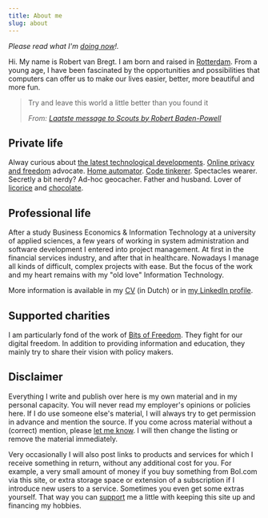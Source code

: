 ```yaml
---
title: About me
slug: about
---
```


*Please read what I'm [doing now](/now)!.*

Hi. My name is Robert van Bregt. I am born and raised in [Rotterdam][rotterdam]. 
From a young age, I have been fascinated by the opportunities and possibilities that computers can offer us to make our lives easier, better, more beautiful and more fun.

> Try and leave this world a little better than you found it
>
> *From: [Laatste message to Scouts by Robert Baden-Powell](https://en.wikisource.org/wiki/Last_message_to_scouts)*

## Private life

Alway curious about [the latest technological developments][tweakers]. 
[Online privacy and freedom][bitsoffreedom] advocate. 
[Home automator](/tags/domotics).
[Code tinkerer](/tags/code).
Spectacles wearer.
Secretly a bit nerdy?
Ad-hoc geocacher.
Father and husband.
Lover of [licorice][drop] and [chocolate][chocolade].

## Professional life

After a study Business Economics & Information Technology at a university of applied sciences, a few years of working in system administration and software development I entered into project management.
At first in the financial services industry, and after that in healthcare.
Nowadays I manage all kinds of difficult, complex projects with ease. But the focus of the work and my heart remains with my "old love" Information Technology.

More information is available in my [CV](/cv) (in Dutch) or in [my LinkedIn profile][linkedin].

## Supported charities


I am particularly fond of the work of [Bits of Freedom][bitsoffreedom]. They fight for our digital freedom. In addition to providing information and education, they mainly try to share their vision with policy makers.

## Disclaimer

Everything I write and publish over here is my own material and in my personal capacity. You will never read my employer's opinions or policies here. If I do use someone else's material, I will always try to get permission in advance and mention the source. If you come across material without a (correct) mention, please [let me know](/contact). I will then change the listing or remove the material immediately.

Very occasionally I will also post links to products and services for which I receive something in return, without any additional cost for you. For example, a very small amount of money if you buy something from Bol.com via this site, or extra storage space or extension of a subscription if I introduce new users to a service. Sometimes you even get some extras yourself. That way you can [support](/support) me a little with keeping this site up and financing my hobbies.

[tweakers]: https://tweakers.net/nieuws
[bitsoffreedom]: https://www.bitsoffreedom.nl/doneren
[drop]: https://www.matthijsshop.nl/Brusselsmanneke
[chocolade]: https://tonyschocolonely.com/nl/nl
[rotterdam]: https://www.rotterdam.nl/
[linkedin]: https://linkedin.com/in/robertvanbregt
